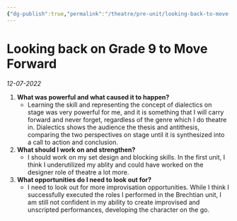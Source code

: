 ```yaml
---
{"dg-publish":true,"permalink":"/theatre/pre-unit/looking-back-to-move-forward-12-07-2022/","dgHomeLink":true,"dgPassFrontmatter":true}
---
```


# Looking back on Grade 9 to Move Forward
*12-07-2022*

1. **What was powerful and what caused it to happen?**
	- Learning the skill and representing the concept of dialectics on stage was very powerful for me, and it is something that I will carry forward and never forget, regardless of the genre which I do theatre in. Dialectics shows the audience the thesis and antithesis, comparing the two perspectives on stage until it is synthesized into a call to action and conclusion.
2. **What should I work on and strengthen?**
	  - I should work on my set design and blocking skills. In the first unit, I think I underutilized my ablity and could have worked on the designer role of theatre a lot more.
3. **What opportunities do I need to look out for?**
	- I need to look out for more improvisation opportunities. While I think I successfully executed the roles I performed in the Brechtian unit, I am still not confident in my ability to create improvised and unscripted performances, developing the character on the go. 